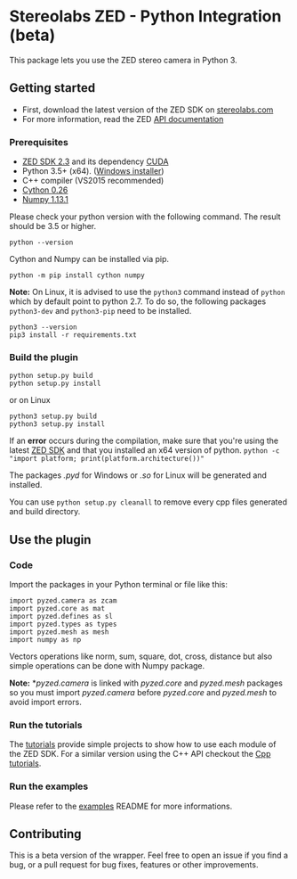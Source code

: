 # Stereolabs ZED - Python Integration (beta)

This package lets you use the ZED stereo camera in Python 3.

## Getting started

- First, download the latest version of the ZED SDK on [stereolabs.com](https://www.stereolabs.com/developers)
- For more information, read the ZED [API documentation](https://www.stereolabs.com/developers/documentation/API/)

### Prerequisites

- [ZED SDK 2.3](https://www.stereolabs.com/developers/) and its dependency 
[CUDA](https://developer.nvidia.com/cuda-downloads)
- Python 3.5+ (x64).  ([Windows installer](https://www.python.org/ftp/python/3.6.2/python-3.6.2-amd64.exe))
-  C++ compiler (VS2015 recommended)
- [Cython 0.26](http://cython.org/#download)
- [Numpy 1.13.1](https://www.scipy.org/scipylib/download.html)

Please check your python version with the following command. The result should be 3.5 or higher.

```
python --version
```

Cython and Numpy can be installed via pip.
```
python -m pip install cython numpy
```

**Note:** On Linux, it is advised to use the `python3` command instead of `python` which by default point to python 2.7. To do so, the following packages `python3-dev` and `python3-pip` need to be installed.

```
python3 --version
pip3 install -r requirements.txt
```
  
### Build the plugin

```
python setup.py build
python setup.py install
```

or on Linux

```
python3 setup.py build
python3 setup.py install
```


If an __error__ occurs during the compilation, make sure that you're using the latest [ZED SDK](https://www.stereolabs.com/developers/) and that you installed an x64 version of python. `python -c "import platform; print(platform.architecture())"`

The packages *.pyd* for Windows or *.so* for Linux will be generated and installed.

You can use `python setup.py cleanall` to remove every cpp files generated and build directory.

## Use the plugin

### Code

Import the packages in your Python terminal or file like this:
```
import pyzed.camera as zcam
import pyzed.core as mat
import pyzed.defines as sl
import pyzed.types as types
import pyzed.mesh as mesh
import numpy as np
```
Vectors operations like norm, sum, square, dot, cross, distance but also simple operations can be done with
Numpy package.

**Note:** **pyzed.camera* is linked with *pyzed.core* and *pyzed.mesh* packages so you must import *pyzed.camera* before *pyzed.core* and *pyzed.mesh* to avoid import errors.

### Run the tutorials

The [tutorials](tutorials) provide simple projects to show how to use each module of the ZED SDK. For a similar version using the C++ API checkout the [Cpp tutorials](https://github.com/stereolabs/zed-examples/tree/master/tutorials).

### Run the examples

Please refer to the [examples](examples) README for more informations.

## Contributing

This is a beta version of the wrapper. Feel free to open an issue if you find a bug, or a pull request for bug fixes, features or other improvements.
